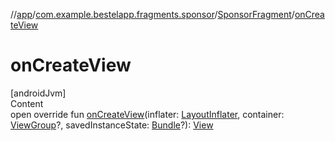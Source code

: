 //[app](../../index.md)/[com.example.bestelapp.fragments.sponsor](../index.md)/[SponsorFragment](index.md)/[onCreateView](on-create-view.md)



# onCreateView  
[androidJvm]  
Content  
open override fun [onCreateView](on-create-view.md)(inflater: [LayoutInflater](https://developer.android.com/reference/kotlin/android/view/LayoutInflater.html), container: [ViewGroup](https://developer.android.com/reference/kotlin/android/view/ViewGroup.html)?, savedInstanceState: [Bundle](https://developer.android.com/reference/kotlin/android/os/Bundle.html)?): [View](https://developer.android.com/reference/kotlin/android/view/View.html)  



